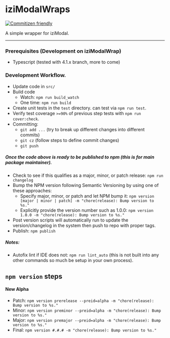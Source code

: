 # iziModalWraps

[![Commitizen friendly](https://img.shields.io/badge/commitizen-friendly-brightgreen.svg)](http://commitizen.github.io/cz-cli/)

A simple wrapper for iziModal.

---

### Prerequisites (Development on iziModalWrap)

- Typescript (tested with 4.1.x branch, more to come)

### Development Workflow.

- Update code in `src/`
- Build code
    - Watch: `npm run build_watch`
    - One time: `npm run build`
- Create unit tests in the `test` directory. can test via `npm run test`.
- Verify test coverage `>=90%` of previous step tests with `npm run cover:check`.
- Committing:
    - `git add ...` (try to break up different changes into different commits)
    - `git cz` (follow steps to define commit changes)
    - `git push`

##### Once the code above is ready to be published to npm (this is for main package maintainer).

- Check to see if this qualifies as a major, minor, or patch release: `npm run changelog`
- Bump the NPM version following Semantic Versioning by using one of these approaches:
    - Specify major, minor, or patch and let NPM bump it: `npm version [major | minor | patch] -m "chore(release): Bump version to %s."`
    - Explicitly provide the version number such as 1.0.0: `npm version 1.0.0 -m "chore(release): Bump version to %s."`
- Post version scripts will automatically run to update the version/changelog in the system then push to repo with proper tags.
- Publish: `npm publish`

##### Notes:
- Autofix lint if IDE does not: `npm run lint_auto` (this is not built into any other commands so much be setup in your own process).

`npm version` steps
---

#### New Alpha

- Patch: `npm version prerelease --preid=alpha -m "chore(release): Bump version to %s."`
- Minor: `npm version preminor --preid=alpha -m "chore(release): Bump version to %s."`
- Major: `npm version premajor --preid=alpha -m "chore(release): Bump version to %s."`
- Final: `npm version #.#.# -m "chore(release): Bump version to %s."`
